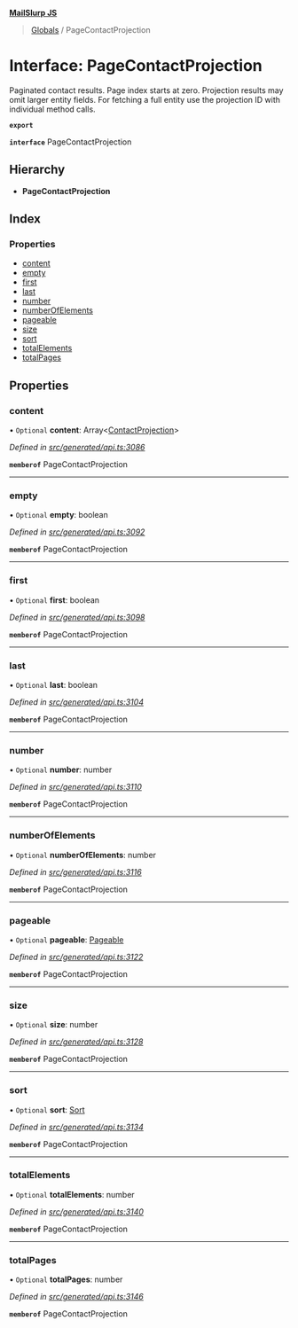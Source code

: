 **[MailSlurp JS](../README.md)**

> [Globals](../README.md) / PageContactProjection

# Interface: PageContactProjection

Paginated contact results. Page index starts at zero. Projection results may omit larger entity fields. For fetching a full entity use the projection ID with individual method calls.

**`export`** 

**`interface`** PageContactProjection

## Hierarchy

* **PageContactProjection**

## Index

### Properties

* [content](pagecontactprojection.md#content)
* [empty](pagecontactprojection.md#empty)
* [first](pagecontactprojection.md#first)
* [last](pagecontactprojection.md#last)
* [number](pagecontactprojection.md#number)
* [numberOfElements](pagecontactprojection.md#numberofelements)
* [pageable](pagecontactprojection.md#pageable)
* [size](pagecontactprojection.md#size)
* [sort](pagecontactprojection.md#sort)
* [totalElements](pagecontactprojection.md#totalelements)
* [totalPages](pagecontactprojection.md#totalpages)

## Properties

### content

• `Optional` **content**: Array\<[ContactProjection](contactprojection.md)>

*Defined in [src/generated/api.ts:3086](https://github.com/mailslurp/mailslurp-client/blob/05090ce/src/generated/api.ts#L3086)*

**`memberof`** PageContactProjection

___

### empty

• `Optional` **empty**: boolean

*Defined in [src/generated/api.ts:3092](https://github.com/mailslurp/mailslurp-client/blob/05090ce/src/generated/api.ts#L3092)*

**`memberof`** PageContactProjection

___

### first

• `Optional` **first**: boolean

*Defined in [src/generated/api.ts:3098](https://github.com/mailslurp/mailslurp-client/blob/05090ce/src/generated/api.ts#L3098)*

**`memberof`** PageContactProjection

___

### last

• `Optional` **last**: boolean

*Defined in [src/generated/api.ts:3104](https://github.com/mailslurp/mailslurp-client/blob/05090ce/src/generated/api.ts#L3104)*

**`memberof`** PageContactProjection

___

### number

• `Optional` **number**: number

*Defined in [src/generated/api.ts:3110](https://github.com/mailslurp/mailslurp-client/blob/05090ce/src/generated/api.ts#L3110)*

**`memberof`** PageContactProjection

___

### numberOfElements

• `Optional` **numberOfElements**: number

*Defined in [src/generated/api.ts:3116](https://github.com/mailslurp/mailslurp-client/blob/05090ce/src/generated/api.ts#L3116)*

**`memberof`** PageContactProjection

___

### pageable

• `Optional` **pageable**: [Pageable](pageable.md)

*Defined in [src/generated/api.ts:3122](https://github.com/mailslurp/mailslurp-client/blob/05090ce/src/generated/api.ts#L3122)*

**`memberof`** PageContactProjection

___

### size

• `Optional` **size**: number

*Defined in [src/generated/api.ts:3128](https://github.com/mailslurp/mailslurp-client/blob/05090ce/src/generated/api.ts#L3128)*

**`memberof`** PageContactProjection

___

### sort

• `Optional` **sort**: [Sort](sort.md)

*Defined in [src/generated/api.ts:3134](https://github.com/mailslurp/mailslurp-client/blob/05090ce/src/generated/api.ts#L3134)*

**`memberof`** PageContactProjection

___

### totalElements

• `Optional` **totalElements**: number

*Defined in [src/generated/api.ts:3140](https://github.com/mailslurp/mailslurp-client/blob/05090ce/src/generated/api.ts#L3140)*

**`memberof`** PageContactProjection

___

### totalPages

• `Optional` **totalPages**: number

*Defined in [src/generated/api.ts:3146](https://github.com/mailslurp/mailslurp-client/blob/05090ce/src/generated/api.ts#L3146)*

**`memberof`** PageContactProjection
